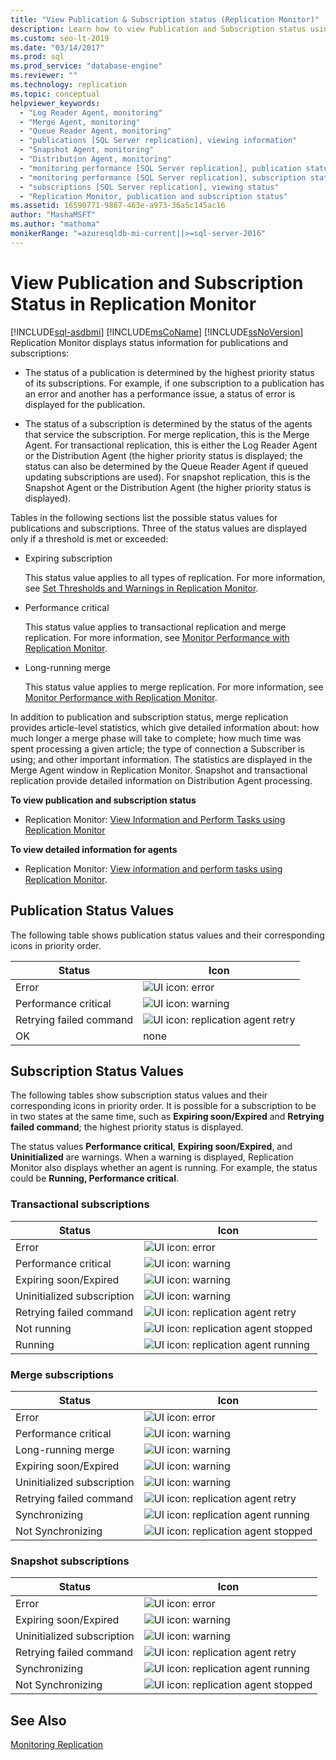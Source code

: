 ```yaml
---
title: "View Publication & Subscription status (Replication Monitor)"
description: Learn how to view Publication and Subscription status using the Replication Monitor in SQL Server Management Studio (SSMS).
ms.custom: seo-lt-2019
ms.date: "03/14/2017"
ms.prod: sql
ms.prod_service: "database-engine"
ms.reviewer: ""
ms.technology: replication
ms.topic: conceptual
helpviewer_keywords: 
  - "Log Reader Agent, monitoring"
  - "Merge Agent, monitoring"
  - "Queue Reader Agent, monitoring"
  - "publications [SQL Server replication], viewing information"
  - "Snapshot Agent, monitoring"
  - "Distribution Agent, monitoring"
  - "monitoring performance [SQL Server replication], publication status"
  - "monitoring performance [SQL Server replication], subscription status"
  - "subscriptions [SQL Server replication], viewing status"
  - "Replication Monitor, publication and subscription status"
ms.assetid: 16590771-9867-463e-a973-36a5c145ac16
author: "MashaMSFT"
ms.author: "mathoma"
monikerRange: "=azuresqldb-mi-current||>=sql-server-2016"
---
```

# View Publication and Subscription Status in Replication Monitor
[!INCLUDE[sql-asdbmi](../../../includes/applies-to-version/sql-asdbmi.md)]
  [!INCLUDE[msCoName](../../../includes/msconame-md.md)] [!INCLUDE[ssNoVersion](../../../includes/ssnoversion-md.md)] Replication Monitor displays status information for publications and subscriptions:  
  
-   The status of a publication is determined by the highest priority status of its subscriptions. For example, if one subscription to a publication has an error and another has a performance issue, a status of error is displayed for the publication.  
  
-   The status of a subscription is determined by the status of the agents that service the subscription. For merge replication, this is the Merge Agent. For transactional replication, this is either the Log Reader Agent or the Distribution Agent (the higher priority status is displayed; the status can also be determined by the Queue Reader Agent if queued updating subscriptions are used). For snapshot replication, this is the Snapshot Agent or the Distribution Agent (the higher priority status is displayed).  
  
 Tables in the following sections list the possible status values for publications and subscriptions. Three of the status values are displayed only if a threshold is met or exceeded:  
  
-   Expiring subscription  
  
     This status value applies to all types of replication. For more information, see [Set Thresholds and Warnings in Replication Monitor](../../../relational-databases/replication/monitor/set-thresholds-and-warnings-in-replication-monitor.md).  
  
-   Performance critical  
  
     This status value applies to transactional replication and merge replication. For more information, see [Monitor Performance with Replication Monitor](../../../relational-databases/replication/monitor/monitor-performance-with-replication-monitor.md).  
  
-   Long-running merge  
  
     This status value applies to merge replication. For more information, see [Monitor Performance with Replication Monitor](../../../relational-databases/replication/monitor/monitor-performance-with-replication-monitor.md).  
  
 In addition to publication and subscription status, merge replication provides article-level statistics, which give detailed information about: how much longer a merge phase will take to complete; how much time was spent processing a given article; the type of connection a Subscriber is using; and other important information. The statistics are displayed in the Merge Agent window in Replication Monitor. Snapshot and transactional replication provide detailed information on Distribution Agent processing.  
  
 **To view publication and subscription status**  
  
-   Replication Monitor: [View Information and Perform Tasks using Replication Monitor](../../../relational-databases/replication/monitor/view-information-and-perform-tasks-replication-monitor.md) 
  
 **To view detailed information for agents**  
  
-   Replication Monitor: [View information and perform tasks using Replication Monitor](../../../relational-databases/replication/monitor/view-information-and-perform-tasks-replication-monitor.md).
  
## Publication Status Values  
 The following table shows publication status values and their corresponding icons in priority order.  
  
|Status|Icon|  
|------------|----------|  
|Error|![UI icon: error](../../../database-engine/availability-groups/windows/media/repl-icon-error.gif "UI icon: error")|  
|Performance critical|![UI icon: warning](../../../database-engine/availability-groups/windows/media/repl-icon-warn.gif "UI icon: warning")|  
|Retrying failed command|![UI icon: replication agent retry](../../../relational-databases/replication/monitor/media/repl-icon-retry.gif "UI icon: replication agent retry")|  
|OK|none|  
  
## Subscription Status Values  
 The following tables show subscription status values and their corresponding icons in priority order. It is possible for a subscription to be in two states at the same time, such as **Expiring soon/Expired** and **Retrying failed command**; the highest priority status is displayed.  
  
 The status values **Performance critical**, **Expiring soon/Expired**, and **Uninitialized** are warnings. When a warning is displayed, Replication Monitor also displays whether an agent is running. For example, the status could be **Running, Performance critical**.  
  
### Transactional subscriptions  
  
|Status|Icon|  
|------------|----------|  
|Error|![UI icon: error](../../../database-engine/availability-groups/windows/media/repl-icon-error.gif "UI icon: error")|  
|Performance critical|![UI icon: warning](../../../database-engine/availability-groups/windows/media/repl-icon-warn.gif "UI icon: warning")|  
|Expiring soon/Expired|![UI icon: warning](../../../database-engine/availability-groups/windows/media/repl-icon-warn.gif "UI icon: warning")|  
|Uninitialized subscription|![UI icon: warning](../../../database-engine/availability-groups/windows/media/repl-icon-warn.gif "UI icon: warning")|  
|Retrying failed command|![UI icon: replication agent retry](../../../relational-databases/replication/monitor/media/repl-icon-retry.gif "UI icon: replication agent retry")|  
|Not running|![UI icon: replication agent stopped](../../../relational-databases/replication/monitor/media/repl-icon-stopped.gif "UI icon: replication agent stopped")|  
|Running|![UI icon: replication agent running](../../../relational-databases/replication/monitor/media/repl-icon-running.gif "UI icon: replication agent running")|  
  
### Merge subscriptions  
  
|Status|Icon|  
|------------|----------|  
|Error|![UI icon: error](../../../database-engine/availability-groups/windows/media/repl-icon-error.gif "UI icon: error")|  
|Performance critical|![UI icon: warning](../../../database-engine/availability-groups/windows/media/repl-icon-warn.gif "UI icon: warning")|  
|Long-running merge|![UI icon: warning](../../../database-engine/availability-groups/windows/media/repl-icon-warn.gif "UI icon: warning")|  
|Expiring soon/Expired|![UI icon: warning](../../../database-engine/availability-groups/windows/media/repl-icon-warn.gif "UI icon: warning")|  
|Uninitialized subscription|![UI icon: warning](../../../database-engine/availability-groups/windows/media/repl-icon-warn.gif "UI icon: warning")|  
|Retrying failed command|![UI icon: replication agent retry](../../../relational-databases/replication/monitor/media/repl-icon-retry.gif "UI icon: replication agent retry")|  
|Synchronizing|![UI icon: replication agent running](../../../relational-databases/replication/monitor/media/repl-icon-running.gif "UI icon: replication agent running")|  
|Not Synchronizing|![UI icon: replication agent stopped](../../../relational-databases/replication/monitor/media/repl-icon-stopped.gif "UI icon: replication agent stopped")|  
  
### Snapshot subscriptions  
  
|Status|Icon|  
|------------|----------|  
|Error|![UI icon: error](../../../database-engine/availability-groups/windows/media/repl-icon-error.gif "UI icon: error")|  
|Expiring soon/Expired|![UI icon: warning](../../../database-engine/availability-groups/windows/media/repl-icon-warn.gif "UI icon: warning")|  
|Uninitialized subscription|![UI icon: warning](../../../database-engine/availability-groups/windows/media/repl-icon-warn.gif "UI icon: warning")|  
|Retrying failed command|![UI icon: replication agent retry](../../../relational-databases/replication/monitor/media/repl-icon-retry.gif "UI icon: replication agent retry")|  
|Synchronizing|![UI icon: replication agent running](../../../relational-databases/replication/monitor/media/repl-icon-running.gif "UI icon: replication agent running")|  
|Not Synchronizing|![UI icon: replication agent stopped](../../../relational-databases/replication/monitor/media/repl-icon-stopped.gif "UI icon: replication agent stopped")|  
  
## See Also  
 [Monitoring Replication](../../../relational-databases/replication/monitor/monitoring-replication.md)  
  
  
